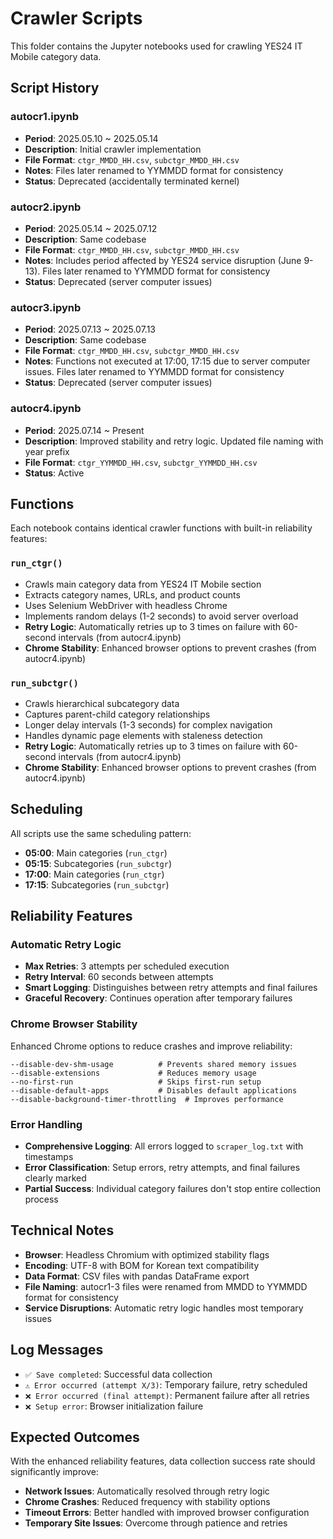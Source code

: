 # Crawler Scripts

This folder contains the Jupyter notebooks used for crawling YES24 IT Mobile category data.

## Script History

### autocr1.ipynb
- **Period**: 2025.05.10 ~ 2025.05.14
- **Description**: Initial crawler implementation
- **File Format**: `ctgr_MMDD_HH.csv`, `subctgr_MMDD_HH.csv`
- **Notes**: Files later renamed to YYMMDD format for consistency
- **Status**: Deprecated (accidentally terminated kernel)

### autocr2.ipynb
- **Period**: 2025.05.14 ~ 2025.07.12
- **Description**: Same codebase
- **File Format**: `ctgr_MMDD_HH.csv`, `subctgr_MMDD_HH.csv`
- **Notes**: Includes period affected by YES24 service disruption (June 9-13). Files later renamed to YYMMDD format for consistency
- **Status**: Deprecated (server computer issues)

### autocr3.ipynb
- **Period**: 2025.07.13 ~ 2025.07.13
- **Description**: Same codebase
- **File Format**: `ctgr_MMDD_HH.csv`, `subctgr_MMDD_HH.csv`
- **Notes**: Functions not executed at 17:00, 17:15 due to server computer issues. Files later renamed to YYMMDD format for consistency
- **Status**: Deprecated (server computer issues)

### autocr4.ipynb
- **Period**: 2025.07.14 ~ Present
- **Description**: Improved stability and retry logic. Updated file naming with year prefix
- **File Format**: `ctgr_YYMMDD_HH.csv`, `subctgr_YYMMDD_HH.csv`
- **Status**: Active

## Functions

Each notebook contains identical crawler functions with built-in reliability features:

### `run_ctgr()`
- Crawls main category data from YES24 IT Mobile section
- Extracts category names, URLs, and product counts
- Uses Selenium WebDriver with headless Chrome
- Implements random delays (1-2 seconds) to avoid server overload
- **Retry Logic**: Automatically retries up to 3 times on failure with 60-second intervals (from autocr4.ipynb)
- **Chrome Stability**: Enhanced browser options to prevent crashes (from autocr4.ipynb)

### `run_subctgr()`
- Crawls hierarchical subcategory data
- Captures parent-child category relationships
- Longer delay intervals (1-3 seconds) for complex navigation
- Handles dynamic page elements with staleness detection
- **Retry Logic**: Automatically retries up to 3 times on failure with 60-second intervals (from autocr4.ipynb)
- **Chrome Stability**: Enhanced browser options to prevent crashes (from autocr4.ipynb)

## Scheduling

All scripts use the same scheduling pattern:
- **05:00**: Main categories (`run_ctgr`)
- **05:15**: Subcategories (`run_subctgr`)
- **17:00**: Main categories (`run_ctgr`)
- **17:15**: Subcategories (`run_subctgr`)

## Reliability Features

### Automatic Retry Logic
- **Max Retries**: 3 attempts per scheduled execution
- **Retry Interval**: 60 seconds between attempts
- **Smart Logging**: Distinguishes between retry attempts and final failures
- **Graceful Recovery**: Continues operation after temporary failures

### Chrome Browser Stability
Enhanced Chrome options to reduce crashes and improve reliability:
```
--disable-dev-shm-usage          # Prevents shared memory issues
--disable-extensions             # Reduces memory usage
--no-first-run                   # Skips first-run setup
--disable-default-apps           # Disables default applications
--disable-background-timer-throttling  # Improves performance
```

### Error Handling
- **Comprehensive Logging**: All errors logged to `scraper_log.txt` with timestamps
- **Error Classification**: Setup errors, retry attempts, and final failures clearly marked
- **Partial Success**: Individual category failures don't stop entire collection process

## Technical Notes

- **Browser**: Headless Chromium with optimized stability flags
- **Encoding**: UTF-8 with BOM for Korean text compatibility
- **Data Format**: CSV files with pandas DataFrame export
- **File Naming**: autocr1-3 files were renamed from MMDD to YYMMDD format for consistency
- **Service Disruptions**: Automatic retry logic handles most temporary issues

## Log Messages

- `✅ Save completed`: Successful data collection
- `⚠️ Error occurred (attempt X/3)`: Temporary failure, retry scheduled
- `❌ Error occurred (final attempt)`: Permanent failure after all retries
- `❌ Setup error`: Browser initialization failure

## Expected Outcomes

With the enhanced reliability features, data collection success rate should significantly improve:
- **Network Issues**: Automatically resolved through retry logic
- **Chrome Crashes**: Reduced frequency with stability options
- **Timeout Errors**: Better handled with improved browser configuration
- **Temporary Site Issues**: Overcome through patience and retries